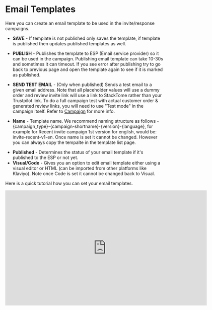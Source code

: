 # Email Templates

Here you can create an email template to be used in the invite/response campaigns.

* **SAVE** - If template is not published only saves the template, if template is published then updates published templates as well.
* **PUBLISH** - Publishes the template to ESP (Email service provider) so it can be used in the campaign. Publishing email template can take 10-30s and sometimes it can timeout. If you see error after publishing try to go back to previous page and open the template again to see if it is marked as published.
 * **SEND TEST EMAIL** - (Only when published) Sends a test email to a given email address. Note that all placeholder values will use a dummy order and review invite link will use a link to StackTome rather than your Trustpilot link. To do a full campaign test with actual customer order & generated review links, you will need to use "Test mode" in the campaign itself. Refer to [Campaign](/invites/campaign.md) for more info.

* **Name** - Template name. We recommend naming structure as follows - {campaign_type}-{campaign-shortname}-{version}-{language}, for example for Recent invite campaign 1st version for english, would be: invite-recent-v1-en. Once name is set it cannot be changed. However you can always copy the tempalte in the template list page.
- **Published** - Determines the status of your email template if it's published to the ESP or not yet.
- **Visual/Code** - Gives you an option to edit email template either using a visual editor or HTML (can be imported from other platforms like Klaviyo). Note once Code is set it cannot be changed back to Visual.

Here is a quick tutorial how you can set your email templates.
<iframe width="640" height="366" src="https://www.loom.com/embed/f1f5efcf915646e5a7ce521d7c061cb9?sid=00569325-233a-4135-86fe-0b6318109e3c" frameborder="0" webkitallowfullscreen mozallowfullscreen allowfullscreen></iframe>

